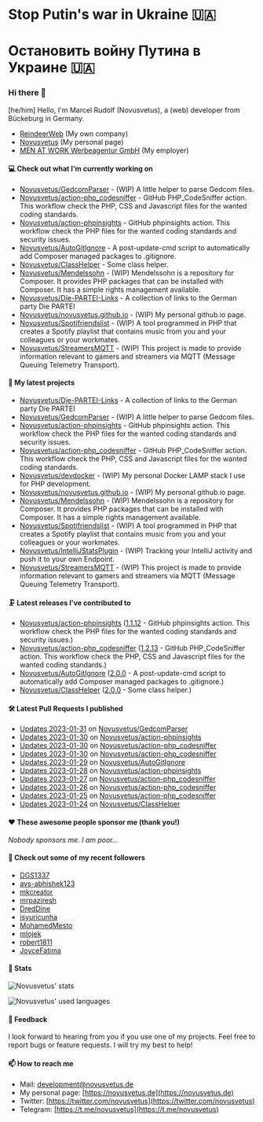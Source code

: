 # Stop Putin's war in Ukraine 🇺🇦
# Остановить войну Путина в Украине 🇺🇦

### Hi there 👋

[he/him]
Hello, I'm Marcel Rudolf (Novusvetus), a (web) developer from Bückeburg in Germany.

* [ReindeerWeb](https://reindeer-web.de) (My own company)
* [Novusvetus](https://novusvetus.de) (My personal page)
* [MEN AT WORK Werbeagentur GmbH](https://www.men-at-work.de/) (My employer)

#### 💻 Check out what I'm currently working on

- [Novusvetus/GedcomParser](https://github.com/Novusvetus/GedcomParser) - (WIP) A little helper to parse Gedcom files.
- [Novusvetus/action-php_codesniffer](https://github.com/Novusvetus/action-php_codesniffer) - GitHub PHP_CodeSniffer action. This workflow check the PHP, CSS and Javascript files for the wanted coding standards.
- [Novusvetus/action-phpinsights](https://github.com/Novusvetus/action-phpinsights) - GitHub phpinsights action. This workflow check the PHP files for the wanted coding standards and security issues.
- [Novusvetus/AutoGitIgnore](https://github.com/Novusvetus/AutoGitIgnore) - A post-update-cmd script to automatically add Composer managed packages to .gitignore.
- [Novusvetus/ClassHelper](https://github.com/Novusvetus/ClassHelper) - Some class helper.
- [Novusvetus/Mendelssohn](https://github.com/Novusvetus/Mendelssohn) - (WIP) Mendelssohn is a repository for Composer. It provides PHP packages that can be installed with Composer. It has a simple rights management available.
- [Novusvetus/Die-PARTEI-Links](https://github.com/Novusvetus/Die-PARTEI-Links) - A collection of links to the German party Die PARTEI
- [Novusvetus/novusvetus.github.io](https://github.com/Novusvetus/novusvetus.github.io) - (WIP) My personal github.io page.
- [Novusvetus/Spotifriendslist](https://github.com/Novusvetus/Spotifriendslist) - (WIP) A tool programmed in PHP that creates a Spotify playlist that contains music from you and your colleagues or your workmates.
- [Novusvetus/StreamersMQTT](https://github.com/Novusvetus/StreamersMQTT) - (WIP) This project is made to provide information relevant to gamers and streamers via MQTT (Message Queuing Telemetry Transport).

#### 🐣 My latest projects

- [Novusvetus/Die-PARTEI-Links](https://github.com/Novusvetus/Die-PARTEI-Links) - A collection of links to the German party Die PARTEI
- [Novusvetus/GedcomParser](https://github.com/Novusvetus/GedcomParser) - (WIP) A little helper to parse Gedcom files.
- [Novusvetus/action-phpinsights](https://github.com/Novusvetus/action-phpinsights) - GitHub phpinsights action. This workflow check the PHP files for the wanted coding standards and security issues.
- [Novusvetus/action-php_codesniffer](https://github.com/Novusvetus/action-php_codesniffer) - GitHub PHP_CodeSniffer action. This workflow check the PHP, CSS and Javascript files for the wanted coding standards.
- [Novusvetus/devdocker](https://github.com/Novusvetus/devdocker) - (WIP) My personal Docker LAMP stack I use for PHP development.
- [Novusvetus/novusvetus.github.io](https://github.com/Novusvetus/novusvetus.github.io) - (WIP) My personal github.io page.
- [Novusvetus/Mendelssohn](https://github.com/Novusvetus/Mendelssohn) - (WIP) Mendelssohn is a repository for Composer. It provides PHP packages that can be installed with Composer. It has a simple rights management available.
- [Novusvetus/Spotifriendslist](https://github.com/Novusvetus/Spotifriendslist) - (WIP) A tool programmed in PHP that creates a Spotify playlist that contains music from you and your colleagues or your workmates.
- [Novusvetus/IntelliJStatsPlugin](https://github.com/Novusvetus/IntelliJStatsPlugin) - (WIP) Tracking your IntelliJ activity and push it to your own Endpoint.
- [Novusvetus/StreamersMQTT](https://github.com/Novusvetus/StreamersMQTT) - (WIP) This project is made to provide information relevant to gamers and streamers via MQTT (Message Queuing Telemetry Transport).

#### 🗜 Latest releases I've contributed to

- [Novusvetus/action-phpinsights](https://github.com/Novusvetus/action-phpinsights) ([1.1.12](https://github.com/Novusvetus/action-phpinsights/releases/tag/1.1.12) - GitHub phpinsights action. This workflow check the PHP files for the wanted coding standards and security issues.)
- [Novusvetus/action-php_codesniffer](https://github.com/Novusvetus/action-php_codesniffer) ([1.2.13](https://github.com/Novusvetus/action-php_codesniffer/releases/tag/1.2.13) - GitHub PHP_CodeSniffer action. This workflow check the PHP, CSS and Javascript files for the wanted coding standards.)
- [Novusvetus/AutoGitIgnore](https://github.com/Novusvetus/AutoGitIgnore) ([2.0.0](https://github.com/Novusvetus/AutoGitIgnore/releases/tag/2.0.0) - A post-update-cmd script to automatically add Composer managed packages to .gitignore.)
- [Novusvetus/ClassHelper](https://github.com/Novusvetus/ClassHelper) ([2.0.0](https://github.com/Novusvetus/ClassHelper/releases/tag/2.0.0) - Some class helper.)

#### 🛠 Latest Pull Requests I published

- [Updates 2023-01-31](https://github.com/Novusvetus/GedcomParser/pull/46) on [Novusvetus/GedcomParser](https://github.com/Novusvetus/GedcomParser)
- [Updates 2023-01-30](https://github.com/Novusvetus/action-phpinsights/pull/405) on [Novusvetus/action-phpinsights](https://github.com/Novusvetus/action-phpinsights)
- [Updates 2023-01-30](https://github.com/Novusvetus/action-php_codesniffer/pull/468) on [Novusvetus/action-php_codesniffer](https://github.com/Novusvetus/action-php_codesniffer)
- [Updates 2023-01-30](https://github.com/Novusvetus/action-php_codesniffer/pull/467) on [Novusvetus/action-php_codesniffer](https://github.com/Novusvetus/action-php_codesniffer)
- [Updates 2023-01-29](https://github.com/Novusvetus/AutoGitIgnore/pull/39) on [Novusvetus/AutoGitIgnore](https://github.com/Novusvetus/AutoGitIgnore)
- [Updates 2023-01-28](https://github.com/Novusvetus/action-phpinsights/pull/403) on [Novusvetus/action-phpinsights](https://github.com/Novusvetus/action-phpinsights)
- [Updates 2023-01-27](https://github.com/Novusvetus/action-php_codesniffer/pull/465) on [Novusvetus/action-php_codesniffer](https://github.com/Novusvetus/action-php_codesniffer)
- [Updates 2023-01-26](https://github.com/Novusvetus/action-php_codesniffer/pull/463) on [Novusvetus/action-php_codesniffer](https://github.com/Novusvetus/action-php_codesniffer)
- [Updates 2023-01-25](https://github.com/Novusvetus/action-php_codesniffer/pull/461) on [Novusvetus/action-php_codesniffer](https://github.com/Novusvetus/action-php_codesniffer)
- [Updates 2023-01-24](https://github.com/Novusvetus/ClassHelper/pull/36) on [Novusvetus/ClassHelper](https://github.com/Novusvetus/ClassHelper)

#### ❤️ These awesome people sponsor me (thank you!)

_Nobody sponsors me. I am poor..._

#### 👯 Check out some of my recent followers

- [DGS1337](https://github.com/DGS1337)
- [avs-abhishek123](https://github.com/avs-abhishek123)
- [mkcreator](https://github.com/mkcreator)
- [mrpaziresh](https://github.com/mrpaziresh)
- [DredDine](https://github.com/DredDine)
- [isyuricunha](https://github.com/isyuricunha)
- [MohamedMesto](https://github.com/MohamedMesto)
- [mlojek](https://github.com/mlojek)
- [robert1811](https://github.com/robert1811)
- [JoyceFatima](https://github.com/JoyceFatima)

#### 🎢 Stats




![Novusvetus' stats](https://github-readme-stats.vercel.app/api?username=novusvetus&show_icons=true&count_private=true)

![Novusvetus' used languages](https://github-readme-stats.vercel.app/api/top-langs?username=novusvetus&layout=compact)

#### 💬 Feedback
I look forward to hearing from you if you use one of my projects. Feel free to report bugs or feature requests.
I will try my best to help!

#### 📫 How to reach me

- Mail: [development@novusvetus.de](mailto:development@novusvetus.de)
- My personal page: [https://novusvetus.de](https://novusvetus.de)
- Twitter: [https://twitter.com/novusvetus](https://twitter.com/novusvetus)
- Telegram: [https://t.me/novusvetus](https://t.me/novusvetus)
